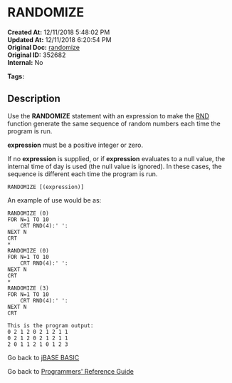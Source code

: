# RANDOMIZE

**Created At:** 12/11/2018 5:48:02 PM  
**Updated At:** 12/11/2018 6:20:54 PM  
**Original Doc:** [randomize](https://docs.jbase.com/36868-jbase-basic/randomize)  
**Original ID:** 352682  
**Internal:** No  

**Tags:**
<badge text='rnd' vertical='middle' />
<badge text='randomize' vertical='middle' />

## Description

Use the **RANDOMIZE** statement with an expression to make the [RND](./../rnd) function generate the same sequence of random numbers each time the program is run.

**expression** must be a positive integer or zero.

If no **expression** is supplied, or if **expression** evaluates to a null value, the internal time of day is used (the null value is ignored). In these cases, the sequence is different each time the program is run.

```
RANDOMIZE [(expression)]
```

An example of use would be as:

```
RANDOMIZE (0)
FOR N=1 TO 10
    CRT RND(4):' ':
NEXT N
CRT
*
RANDOMIZE (0)
FOR N=1 TO 10
    CRT RND(4):' ':
NEXT N
CRT
*
RANDOMIZE (3)
FOR N=1 TO 10
    CRT RND(4):' ':
NEXT N
CRT

This is the program output:
0 2 1 2 0 2 1 2 1 1
0 2 1 2 0 2 1 2 1 1
2 0 1 1 2 1 0 1 2 3
```

Go back to [jBASE BASIC](./../README.md)

Go back to [Programmers' Reference Guide](./../../reference-guides/jbc/README.md)
